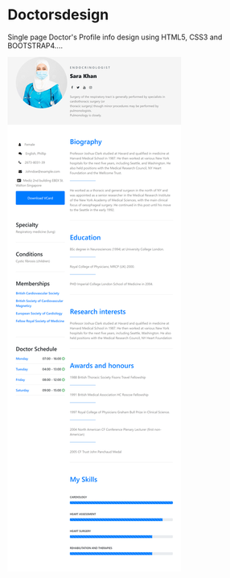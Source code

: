 # Doctorsdesign
Single page Doctor's Profile info design using HTML5, CSS3 and BOOTSTRAP4....


![](screenshot_img/Web_Doctors_index.html.png)
